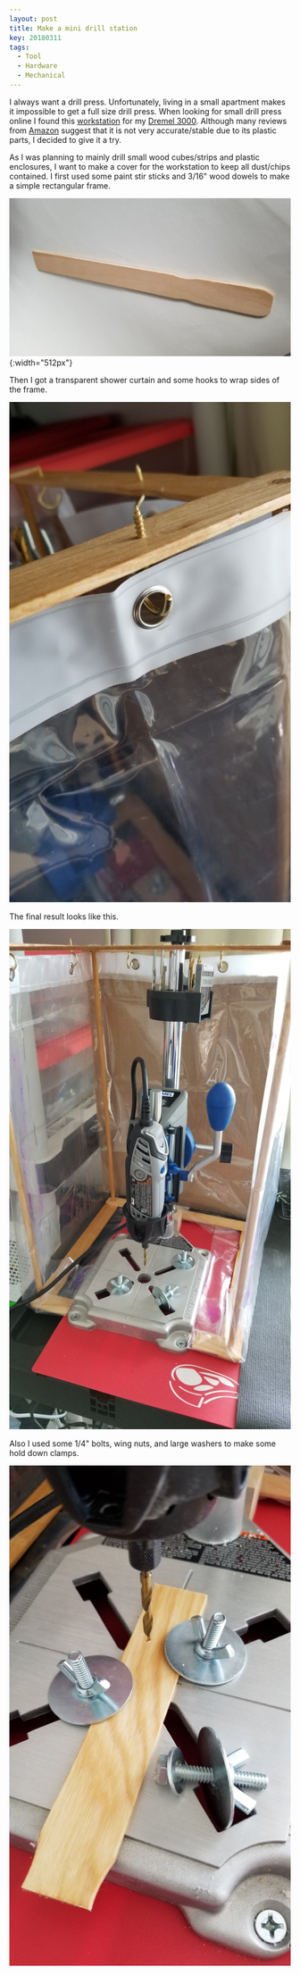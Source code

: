 ```yaml
---
layout: post
title: Make a mini drill station
key: 20180311
tags:
  - Tool
  - Hardware
  - Mechanical
---
```

I always want a drill press.
Unfortunately, living in a small apartment makes it impossible to get a full size drill press.
When looking for small drill press online I found this [workstation](https://www.dremel.com/en_US/products/-/show-product/tools/220-01-workstation) for my [Dremel 3000](https://www.dremel.com/products/-/show-product/tools/3000-variable-speed-rotary-tool).
Although many reviews from [Amazon](https://www.amazon.com/Dremel-220-01-Rotary-Workstation-Station/dp/B00068P48O) suggest that it is not very accurate/stable due to its plastic parts, I decided to give it a try.

As I was planning to mainly drill small wood cubes/strips and plastic enclosures, I want to make a cover for the workstation to keep all dust/chips contained.
I first used some paint stir sticks and 3/16" wood dowels to make a simple rectangular frame.

![A paint stir stick](/assets/images/drill_station/wood.jpg){:width="512px"}

Then I got a transparent shower curtain and some hooks to wrap sides of the frame.

![Curtain on a hook](/assets/images/drill_station/hook.jpg)

The final result looks like this.

![Final result](/assets/images/drill_station/with_frame.jpg)

Also I used some 1/4" bolts, wing nuts, and large washers to make some hold down clamps.

![Clamps](/assets/images/drill_station/holder.jpg)
